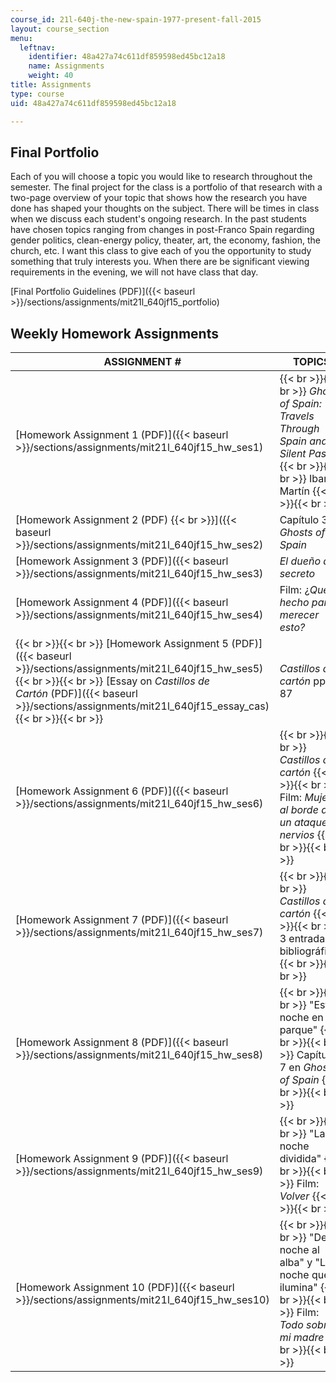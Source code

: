 ```yaml
---
course_id: 21l-640j-the-new-spain-1977-present-fall-2015
layout: course_section
menu:
  leftnav:
    identifier: 48a427a74c611df859598ed45bc12a18
    name: Assignments
    weight: 40
title: Assignments
type: course
uid: 48a427a74c611df859598ed45bc12a18

---
```


Final Portfolio
---------------

Each of you will choose a topic you would like to research throughout the semester. The final project for the class is a portfolio of that research with a two-page overview of your topic that shows how the research you have done has shaped your thoughts on the subject. There will be times in class when we discuss each student's ongoing research. In the past students have chosen topics ranging from changes in post-Franco Spain regarding gender politics, clean-energy policy, theater, art, the economy, fashion, the church, etc. I want this class to give each of you the opportunity to study something that truly interests you. When there are be significant viewing requirements in the evening, we will not have class that day.

[Final Portfolio Guidelines (PDF)]({{< baseurl >}}/sections/assignments/mit21l_640jf15_portfolio)

Weekly Homework Assignments
---------------------------

| ASSIGNMENT # | TOPICS |
| --- | --- |
| [Homework Assignment 1 (PDF)]({{< baseurl >}}/sections/assignments/mit21l_640jf15_hw_ses1) |  {{< br >}}{{< br >}} _Ghosts of Spain: Travels Through Spain and Its Silent Past_ {{< br >}}{{< br >}} Ibañez Martín {{< br >}}{{< br >}}  |
| [Homework Assignment 2 (PDF)  {{< br >}}]({{< baseurl >}}/sections/assignments/mit21l_640jf15_hw_ses2) | Capítulo 3 en _Ghosts of Spain_ |
| [Homework Assignment 3 (PDF)]({{< baseurl >}}/sections/assignments/mit21l_640jf15_hw_ses3) | _El dueño del secreto_ |
| [Homework Assignment 4 (PDF)]({{< baseurl >}}/sections/assignments/mit21l_640jf15_hw_ses4) | Film: ¿_Qué he hecho para merecer esto?_ |
|  {{< br >}}{{< br >}} [Homework Assignment 5 (PDF)]({{< baseurl >}}/sections/assignments/mit21l_640jf15_hw_ses5) {{< br >}}{{< br >}} [Essay on _Castillos de Cartón_ (PDF)]({{< baseurl >}}/sections/assignments/mit21l_640jf15_essay_cas) {{< br >}}{{< br >}}  | _Castillos de cartón_ pp. 1–87 |
| [Homework Assignment 6 (PDF)]({{< baseurl >}}/sections/assignments/mit21l_640jf15_hw_ses6) |  {{< br >}}{{< br >}} _Castillos de cartón_ {{< br >}}{{< br >}} Film: _Mujeres al borde de un ataque de nervios_ {{< br >}}{{< br >}}  |
| [Homework Assignment 7 (PDF)]({{< baseurl >}}/sections/assignments/mit21l_640jf15_hw_ses7) |  {{< br >}}{{< br >}} _Castillos de cartón_ {{< br >}}{{< br >}} 3 entradas bibliográficas {{< br >}}{{< br >}}  |
| [Homework Assignment 8 (PDF)]({{< baseurl >}}/sections/assignments/mit21l_640jf15_hw_ses8) |  {{< br >}}{{< br >}} "Esta noche en el parque" {{< br >}}{{< br >}} Capítulo 7 en _Ghosts of Spain_ {{< br >}}{{< br >}}  |
| [Homework Assignment 9 (PDF)]({{< baseurl >}}/sections/assignments/mit21l_640jf15_hw_ses9) |  {{< br >}}{{< br >}} "La noche dividida" {{< br >}}{{< br >}} Film: _Volver_ {{< br >}}{{< br >}}  |
| [Homework Assignment 10 (PDF)]({{< baseurl >}}/sections/assignments/mit21l_640jf15_hw_ses10) |  {{< br >}}{{< br >}} "De la noche al alba" y "La noche que ilumina" {{< br >}}{{< br >}} Film: _Todo sobre mi madre_ {{< br >}}{{< br >}}